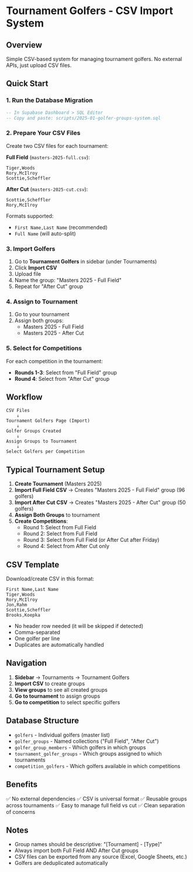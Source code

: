 # Tournament Golfers - CSV Import System

## Overview
Simple CSV-based system for managing tournament golfers. No external APIs, just upload CSV files.

## Quick Start

### 1. Run the Database Migration
```sql
-- In Supabase Dashboard > SQL Editor
-- Copy and paste: scripts/2025-01-golfer-groups-system.sql
```

### 2. Prepare Your CSV Files
Create two CSV files for each tournament:

**Full Field** (`masters-2025-full.csv`):
```csv
Tiger,Woods
Rory,McIlroy
Scottie,Scheffler
```

**After Cut** (`masters-2025-cut.csv`):
```csv
Scottie,Scheffler
Rory,McIlroy
```

Formats supported:
- `First Name,Last Name` (recommended)
- `Full Name` (will auto-split)

### 3. Import Golfers
1. Go to **Tournament Golfers** in sidebar (under Tournaments)
2. Click **Import CSV**
3. Upload file
4. Name the group: "Masters 2025 - Full Field"
5. Repeat for "After Cut" group

### 4. Assign to Tournament
1. Go to your tournament
2. Assign both groups:
   - Masters 2025 - Full Field
   - Masters 2025 - After Cut

### 5. Select for Competitions
For each competition in the tournament:
- **Rounds 1-3**: Select from "Full Field" group
- **Round 4**: Select from "After Cut" group

## Workflow

```
CSV Files
    ↓
Tournament Golfers Page (Import)
    ↓
Golfer Groups Created
    ↓
Assign Groups to Tournament
    ↓
Select Golfers per Competition
```

## Typical Tournament Setup

1. **Create Tournament** (Masters 2025)
2. **Import Full Field CSV** → Creates "Masters 2025 - Full Field" group (96 golfers)
3. **Import After Cut CSV** → Creates "Masters 2025 - After Cut" group (50 golfers)
4. **Assign Both Groups** to tournament
5. **Create Competitions**:
   - Round 1: Select from Full Field
   - Round 2: Select from Full Field
   - Round 3: Select from Full Field (or After Cut after Friday)
   - Round 4: Select from After Cut only

## CSV Template

Download/create CSV in this format:

```csv
First Name,Last Name
Tiger,Woods
Rory,McIlroy
Jon,Rahm
Scottie,Scheffler
Brooks,Koepka
```

- No header row needed (it will be skipped if detected)
- Comma-separated
- One golfer per line
- Duplicates are automatically handled

## Navigation

1. **Sidebar** → Tournaments → Tournament Golfers
2. **Import CSV** to create groups
3. **View groups** to see all created groups
4. **Go to tournament** to assign groups
5. **Go to competition** to select specific golfers

## Database Structure

- `golfers` - Individual golfers (master list)
- `golfer_groups` - Named collections ("Full Field", "After Cut")
- `golfer_group_members` - Which golfers in which groups
- `tournament_golfer_groups` - Which groups assigned to which tournaments
- `competition_golfers` - Which golfers available in which competitions

## Benefits

✅ No external dependencies
✅ CSV is universal format
✅ Reusable groups across tournaments
✅ Easy to manage full field vs cut
✅ Clean separation of concerns

## Notes

- Group names should be descriptive: "[Tournament] - [Type]"
- Always import both Full Field AND After Cut groups
- CSV files can be exported from any source (Excel, Google Sheets, etc.)
- Golfers are deduplicated automatically
